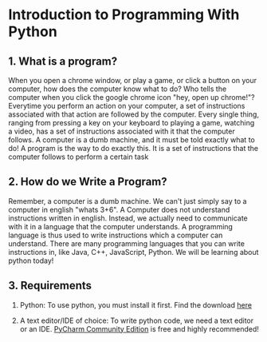 # Introduction to Programming With Python

## 1. What is a program?

When you open a chrome window, or play a game, or click a button on your computer, how does the computer know what to do? Who tells the computer when you click the google chrome icon "hey, open up chrome!"? Everytime you perform an action on your computer, a set of instructions associated with that action are followed by the computer. Every single thing, ranging from pressing a key on your keyboard to playing a game, watching a video, has a set of instructions associated with it that the computer follows. A computer is a dumb machine, and it must be told exactly what to do! A program is the way to do exactly this. It is a set of instructions that the computer follows to perform a certain task

## 2. How do we Write a Program?

Remember, a computer is a dumb machine. We can't just simply say to a computer in english "whats 3+6". A Computer does not understand instructions written in english. Instead, we actually need to communicate with it in a language that the computer understands. A programming language is thus used to write instructions which a computer can understand. There are many programming languages that you can write instructions in, like Java, C++, JavaScript, Python. We will be learning about python today!

## 3. Requirements

1. Python:
    To use python, you must install it first. Find the download [here](https://www.python.org/downloads/ "Python Download")

2. A text editor/IDE of choice:
    To write python code, we need a text editor or an IDE. [PyCharm Community Edition](https://www.jetbrains.com/edu-products/download/other-PCE.html "PCE Download") is free and highly recommended!